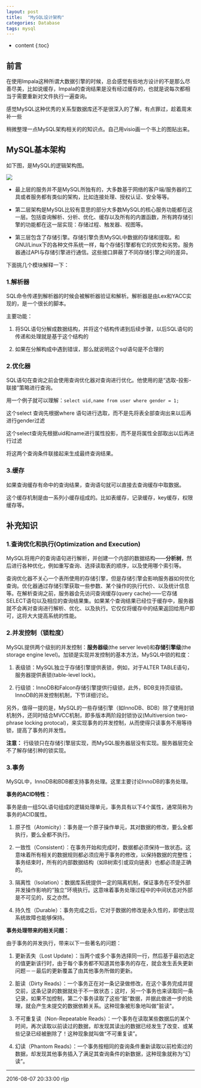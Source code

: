 ```yaml
---
layout: post
title:  "MySQL设计架构"
categories: Database
tags: mysql
---
```


* content
{:toc}

## 前言

在使用Impala这种所谓大数据引擎的时候，总会感觉有些地方设计的不是那么尽善尽美，比如说缓存，Impala的查询结果是没有经过缓存的，也就是说每次都相当于需要重新对文件执行一遍查询。

感觉MySQL这种优秀的关系型数据库还不是很深入的了解，有点罪过，趁着周末补一些

稍微整理一点MySQL架构相关的的知识点。自己用visio画一个书上的图贴出来。




## MySQL基本架构

如下图，是MySQL的逻辑架构图。

![](http://obg1rl2km.bkt.clouddn.com/mysql-archtect.png)

- 最上层的服务并不是MySQL所独有的，大多数基于网络的客户端/服务器的工具或者服务都有类似的架构，比如连接处理、授权认证、安全等等。

- 第二层架构是MySQL比较有意思的部分大多数MySQL的核心服务功能都在这一层。包括查询解析、分析、优化、缓存以及所有的内置函数，所有跨存储引擎的功能都在这一层实现：存储过程、触发器、视图等。

- 第三层包含了存储引擎。存储引擎负责MySQL中数据的存储和提取。和GNU/Linux下的各种文件系统一样，每个存储引擎都有它的优势和劣势。服务器通过API与存储引擎进行通信。这些接口屏蔽了不同存储引擎之间的差异。


下面挑几个模块解释一下：

### 1.解析器

SQL命令传递到解析器的时候会被解析器验证和解析。解析器是由Lex和YACC实现的，是一个很长的脚本。

主要功能：

1. 将SQL语句分解成数据结构，并将这个结构传递到后续步骤，以后SQL语句的传递和处理就是基于这个结构的

2. 如果在分解构成中遇到错误，那么就说明这个sql语句是不合理的

### 2.优化器

SQL语句在查询之前会使用查询优化器对查询进行优化。他使用的是“选取-投影-联接”策略进行查询。

用一个例子就可以理解：`select uid,name from user where gender = 1;`

这个select 查询先根据where 语句进行选取，而不是先将表全部查询出来以后再进行gender过滤

这个select查询先根据uid和name进行属性投影，而不是将属性全部取出以后再进行过滤

将这两个查询条件联接起来生成最终查询结果。


### 3.缓存

如果查询缓存有命中的查询结果，查询语句就可以直接去查询缓存中取数据。

这个缓存机制是由一系列小缓存组成的。比如表缓存，记录缓存，key缓存，权限缓存等。


## 补充知识

### 1.查询优化和执行(Optimization and Execution)

MySQL将用户的查询语句进行解析，并创建一个内部的数据结构——**分析树**，然后进行各种优化，例如重写查询、选择读取表的顺序，以及使用哪个索引等。

查询优化器不关心一个表所使用的存储引擎，但是存储引擎会影响服务器如何优化查询。优化器通过存储引擎获取一些参数、某个操作的执行代价、以及统计信息等。在解析查询之前，服务器会先访问查询缓存(query cache)——它存储SELECT语句以及相应的查询结果集。如果某个查询结果已经位于缓存中，服务器就不会再对查询进行解析、优化、以及执行。它仅仅将缓存中的结果返回给用户即可，这将大大提高系统的性能。


### 2.并发控制（锁粒度）

MySQL提供两个级别的并发控制：**服务器级**(the server level)和**存储引擎级**(the storage engine level)。加锁是实现并发控制的基本方法，MySQL中锁的粒度：

1. 表级锁：MySQL独立于存储引擎提供表锁，例如，对于ALTER TABLE语句，服务器提供表锁(table-level lock)。

2. 行级锁：InnoDB和Falcon存储引擎提供行级锁，此外，BDB支持页级锁。InnoDB的并发控制机制，下节详细讨论。

另外，值得一提的是，MySQL的一些存储引擎（如InnoDB、BDB）除了使用封锁机制外，还同时结合MVCC机制，即多版本两阶段封锁协议(Multiversion two-phrase locking protocal)，来实现事务的并发控制，从而使得只读事务不用等待锁，提高了事务的并发性。

**注意：** 行级锁只在存储引擎层实现，而MySQL服务器层没有实现。服务器层完全不了解存储引种的锁实现。

### 3.事务

MySQL中，InnoDB和BDB都支持事务处理。这里主要讨论InnoDB的事务处理。

**事务的ACID特性：**

事务是由一组SQL语句组成的逻辑处理单元，事务具有以下4个属性，通常简称为事务的ACID属性。

1. 原子性（Atomicity）：事务是一个原子操作单元，其对数据的修改，要么全都执行，要么全都不执行。

2. 一致性（Consistent）：在事务开始和完成时，数据都必须保持一致状态。这意味着所有相关的数据规则都必须应用于事务的修改，以保持数据的完整性；事务结束时，所有的内部数据结构（如B树索引或双向链表）也都必须是正确的。
3. 隔离性（Isolation）：数据库系统提供一定的隔离机制，保证事务在不受外部并发操作影响的“独立”环境执行。这意味着事务处理过程中的中间状态对外部是不可见的，反之亦然。
4. 持久性（Durable）：事务完成之后，它对于数据的修改是永久性的，即使出现系统故障也能够保持。

**事务处理带来的相关问题：**

由于事务的并发执行，带来以下一些著名的问题：

1. 更新丢失（Lost Update）：当两个或多个事务选择同一行，然后基于最初选定的值更新该行时，由于每个事务都不知道其他事务的存在，就会发生丢失更新问题－－最后的更新覆盖了由其他事务所做的更新。

2. 脏读（Dirty Reads）：一个事务正在对一条记录做修改，在这个事务完成并提交前，这条记录的数据就处于不一致状态；这时，另一个事务也来读取同一条记录，如果不加控制，第二个事务读取了这些“脏”数据，并据此做进一步的处理，就会产生未提交的数据依赖关系。这种现象被形象地叫做"脏读"。

3. 不可重复读（Non-Repeatable Reads）：一个事务在读取某些数据后的某个时间，再次读取以前读过的数据，却发现其读出的数据已经发生了改变、或某些记录已经被删除了！这种现象就叫做“不可重复读”。

4. 幻读（Phantom Reads）：一个事务按相同的查询条件重新读取以前检索过的数据，却发现其他事务插入了满足其查询条件的新数据，这种现象就称为“幻读”。

***
2016-08-07 20:33:00 rljp
